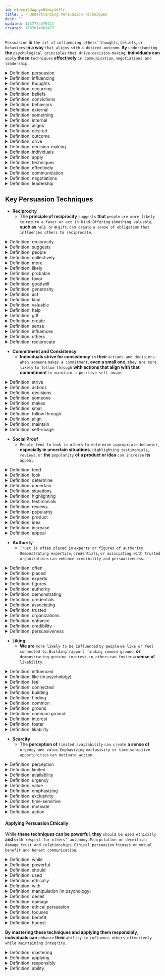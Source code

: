 ```yaml
---
id: n1ovnj9dwgnym03mzy1e7lr
title: 1 - Understanding Persuasion Techniques
desc: ''
updated: 1737734470411
created: 1737014301477
---
```


`Persuasion` **is** `the art of` `influencing others’` `thoughts`, `beliefs`, `or behaviors` **in a way** `that aligns with` `a desired outcome`. **By** `understanding` **the** `psychological principles` `that drive decision-making`, **individuals can** `apply` **these** `techniques` **effectively** `in communication`, `negotiations`, `and leadership`.



<!-- start of 'persuasion' section -->
<details>
    <summary>Definition: persuasion</summary>

#
Persuasion **is** `influencing others` `to change` `their thoughts or actions`.

---
</details>
<!-- end of 'persuasion' section -->



<!-- start of 'influencing' section -->
<details>
    <summary>Definition: influencing</summary>

#
Influencing **is** `the act of` `affecting or changing` `someone’s actions`, `thoughts`, `or decisions`.

---
</details>
<!-- end of 'influencing' section -->



<!-- start of 'thoughts' section -->
<details>
    <summary>Definition: thoughts</summary>

#
Thoughts **are** `ideas` `or mental processes` `occurring in` `the mind`.

---
</details>
<!-- end of 'thoughts' section -->



<!-- start of 'occurring' section -->
<details>
    <summary>Definition: occurring</summary>

#
Occurring **means** `happening` `or taking place`.

---
</details>
<!-- end of 'occurring' section -->



<!-- start of 'beliefs' section -->
<details>
    <summary>Definition: beliefs</summary>

#
Beliefs **are** `ideas or convictions` `that someone` `accepts as true`.

---
</details>
<!-- end of 'beliefs' section -->



<!-- start of 'convictions' section -->
<details>
    <summary>Definition: convictions</summary>

#
Convictions **are** `strong` `beliefs or opinions`.

---
</details>
<!-- end of 'convictions' section -->



<!-- start of 'behaviors' section -->
<details>
    <summary>Definition: behaviors</summary>

#
Behaviors **are** `actions or reactions` `of a person` `in response to` `external or internal` `stimuli`.

---
</details>
<!-- end of 'behaviors' section -->



<!-- start of 'external' section -->
<details>
    <summary>Definition: external</summary>

#
External **refers to** `something outside` `or relating to` `the outer part` `of something`.

---
</details>
<!-- end of 'external' section -->



<!-- start of 'something' section -->
<details>
    <summary>Definition: something</summary>

#
Something **refers to** `an unspecified` `object`, `thing`, `or matter`.

---
</details>
<!-- end of 'something' section -->



<!-- start of 'internal' section -->
<details>
    <summary>Definition: internal</summary>

#
Internal **refers to** `something inside` `or relating to` `the inner part` `of something`.

---
</details>
<!-- end of 'internal' section -->



<!-- start of 'aligns' section -->
<details>
    <summary>Definition: aligns</summary>

#
Aligns **means** `to match` `or be in agreement`.

---
</details>
<!-- end of 'aligns' section -->



<!-- start of 'desired' section -->
<details>
    <summary>Definition: desired</summary>

#
Desired **means** `wanted` `or wished for`.

---
</details>
<!-- end of 'desired' section -->



<!-- start of 'outcome' section -->
<details>
    <summary>Definition: outcome</summary>

#
Outcome **means** `the result or consequence of` `an action or event`.

---
</details>
<!-- end of 'outcome' section -->



<!-- start of 'drive' section -->
<details>
    <summary>Definition: drive</summary>

#
Drive **means** `to motivate or compel` `action`.

---
</details>
<!-- end of 'drive' section -->



<!-- start of 'decision-making' section -->
<details>
    <summary>Definition: decision-making</summary>

#
Decision-making **means** `the process of` `choosing between options` `or making a choice`.

---
</details>
<!-- end of 'decision-making' section -->



<!-- start of 'individuals' section -->
<details>
    <summary>Definition: individuals</summary>

#
Individuals **refer to** `single persons or entities`, `distinct from others`.

---
</details>
<!-- end of 'individuals' section -->



<!-- start of 'apply' section -->
<details>
    <summary>Definition: apply</summary>

#
Apply **means** `to put something into` `practice or use`.

---
</details>
<!-- end of 'apply' section -->



<!-- start of 'techniques' section -->
<details>
    <summary>Definition: techniques</summary>

#
Techniques **means** `methods or ways` `of doing something`.

---
</details>
<!-- end of 'techniques' section -->



<!-- start of 'effectively' section -->
<details>
    <summary>Definition: effectively</summary>

#
Effectively **means** `in a way` `that achieves` `a desired result`.

---
</details>
<!-- end of 'effectively' section -->



<!-- start of 'communication' section -->
<details>
    <summary>Definition: communication</summary>

#
Communication **means** `the exchange of` `information or ideas`.

---
</details>
<!-- end of 'communication' section -->



<!-- start of 'negotiations' section -->
<details>
    <summary>Definition: negotiations</summary>

#
Negotiations **means** `discussions` `aimed at` `reaching an agreement`.

---
</details>
<!-- end of 'negotiations' section -->



<!-- start of 'leadership' section -->
<details>
    <summary>Definition: leadership</summary>

#
Leadership **means** `the ability` `to guide or influence` `others`.

---
</details>
<!-- end of 'leadership' section -->



## Key Persuasion Techniques

- **Reciprocity**
   - The **principle of reciprocity** `suggests` **that** `people` `are more likely to` `return a favor or act in kind`. `Offering` `something valuable`, **such as** `help or` **a** `gift`, `can create` `a sense of obligation` `that influences others to reciprocate`.



<!-- start of 'reciprocity' section -->
<details>
    <summary>Definition: reciprocity</summary>

#
Reciprocity **is** `the practice of` `giving and receiving` `in return`.

---
</details>
<!-- end of 'reciprocity' section -->



<!-- start of 'suggests' section -->
<details>
    <summary>Definition: suggests</summary>

#
Suggests **means** `to propose or mention` `something` `as a possibility`.

---
</details>
<!-- end of 'suggests' section -->



<!-- start of 'people' section -->
<details>
    <summary>Definition: people</summary>

#
People **are** `human beings` `collectively`.

---
</details>
<!-- end of 'people' section -->



<!-- start of 'collectively' section -->
<details>
    <summary>Definition: collectively</summary>

#
Collectively **means** `in a group` `or as a whole`.

---
</details>
<!-- end of 'collectively' section -->



<!-- start of 'more' section -->
<details>
    <summary>Definition: more</summary>

#
More **refers to** `a greater` `amount or degree`.

---
</details>
<!-- end of 'more' section -->



<!-- start of 'likely' section -->
<details>
    <summary>Definition: likely</summary>

#
Likely **means** `probable or expected` `to happen`.

---
</details>
<!-- end of 'likely' section -->



<!-- start of 'probable' section -->
<details>
    <summary>Definition: probable</summary>

#
Probable **means** `likely` `to happen` `or be true`.

---
</details>
<!-- end of 'probable' section -->



<!-- start of 'favor' section -->
<details>
    <summary>Definition: favor</summary>

#
Favor **refers to** `an act of` `kindness or goodwill`.

---
</details>
<!-- end of 'favor' section -->



<!-- start of 'goodwill' section -->
<details>
    <summary>Definition: goodwill</summary>

#
Goodwill **refers to** `a kind or friendly` `attitude` `toward others`, **often** `shown through` **acts of** `generosity or helpfulness`.

---
</details>
<!-- end of 'goodwill' section -->



<!-- start of 'generosity' section -->
<details>
    <summary>Definition: generosity</summary>

#
Generosity **is** `the willingness` `to give or share` `without` `expecting anything` **in return**.

---
</details>
<!-- end of 'generosity' section -->



<!-- start of 'act' section -->
<details>
    <summary>Definition: act</summary>

#
Act **means** `to take action` `or do something`.

---
</details>
<!-- end of 'act' section -->



<!-- start of 'kind' section -->
<details>
    <summary>Definition: kind</summary>

#
Kind **refers to** `being friendly`, `generous`, `or considerate`.

---
</details>
<!-- end of 'kind' section -->



<!-- start of 'valuable' section -->
<details>
    <summary>Definition: valuable</summary>

#
Valuable **means** `something` **that is** `worth a lot` `or has great importance`.

---
</details>
<!-- end of 'valuable' section -->



<!-- start of 'help' section -->
<details>
    <summary>Definition: help</summary>

#
Help **refers to** `assisting or supporting` `someone`.

---
</details>
<!-- end of 'help' section -->



<!-- start of 'gift' section -->
<details>
    <summary>Definition: gift</summary>

#
Gift **is** `something` `given voluntarily` `without` `expectation of` `payment`.

---
</details>
<!-- end of 'gift' section -->



<!-- start of 'create' section -->
<details>
    <summary>Definition: create</summary>

#
Create **means** `to bring something into existence` `or make something new`.

---
</details>
<!-- end of 'create' section -->



<!-- start of 'sense' section -->
<details>
    <summary>Definition: sense</summary>

#
Sense **refers to** `a perception or understanding` `of something`.

---
</details>
<!-- end of 'sense' section -->



<!-- start of 'influences' section -->
<details>
    <summary>Definition: influences</summary>

#
Influences **means** `to affect or change` `someone's` `thoughts or actions`.

---
</details>
<!-- end of 'influences' section -->



<!-- start of 'others' section -->
<details>
    <summary>Definition: others</summary>

#
Others **refers to** `people apart from oneself` `or a specific group`.

---
</details>
<!-- end of 'others' section -->



<!-- start of 'reciprocate' section -->
<details>
    <summary>Definition: reciprocate</summary>

#
Reciprocate **means** `to return a favor` `or respond in kind`.

---
</details>
<!-- end of 'reciprocate' section -->



- **Commitment and Consistency**
   - **Individuals strive for consistency** `in` **their** `actions and decisions`. `When someone` `makes a commitment`, **even a small one**, `they are more likely` `to follow through` **with actions that align with that commitment** `to maintain a positive self-image`.



<!-- start of 'strive' section -->
<details>
    <summary>Definition: strive</summary>

#
Strive **means** `to make` `a great effort` `to achieve something`.

---
</details>
<!-- end of 'strive' section -->



<!-- start of 'actions' section -->
<details>
    <summary>Definition: actions</summary>

#
Actions **are** `things done` `to achieve a goal`.

---
</details>
<!-- end of 'actions' section -->



<!-- start of 'decisions' section -->
<details>
    <summary>Definition: decisions</summary>

#
Decisions **are** `choices made` `after thinking`.

---
</details>
<!-- end of 'decisions' section -->



<!-- start of 'someone' section -->
<details>
    <summary>Definition: someone</summary>

#
Someone **means** `an unspecified person`.

---
</details>
<!-- end of 'someone' section -->



<!-- start of 'makes' section -->
<details>
    <summary>Definition: makes</summary>

#
Makes **means** `to create` `or cause something to happen`.

---
</details>
<!-- end of 'makes' section -->



<!-- start of 'small' section -->
<details>
    <summary>Definition: small</summary>

# 
Small **means** `little` `in size or amount`.

---
</details>
<!-- end of 'small' section -->



<!-- start of 'follow through' section -->
<details>
    <summary>Definition: follow through</summary>

#
Follow through **means** `to complete an action` `or keep a promise`.

---
</details>
<!-- end of 'follow through' section -->



<!-- start of 'align' section -->
<details>
    <summary>Definition: align</summary>

#
Align **means** `to match or adjust` `to a standard or direction`.

---
</details>
<!-- end of 'align' section -->



<!-- start of 'maintain' section -->
<details>
    <summary>Definition: maintain</summary>

#
Maintain **means** `to keep something in` **its** `current state`.

---
</details>
<!-- end of 'maintain' section -->



<!-- start of 'self-image' section -->
<details>
    <summary>Definition: self-image</summary>

#
Self-image **is** `the way` `a person views` `themselves`.

---
</details>
<!-- end of 'self-image' section -->



- **Social Proof**
   - `People tend to` `look to others` `to determine appropriate behavior`, **especially in uncertain situations**. `Highlighting testimonials`, `reviews`, `or` **the** `popularity` **of a product or idea** `can increase` **its** `appeal`.



<!-- start of 'tend' section -->
<details>
    <summary>Definition: tend</summary>

#
Tend **means** `to be likely` `to do something`.

---
</details>
<!-- end of 'tend' section -->



<!-- start of 'look' section -->
<details>
    <summary>Definition: look</summary>

#
Look **means** `to direct` `your eyes` `toward something`.

---
</details>
<!-- end of 'look' section -->



<!-- start of 'determine' section -->
<details>
    <summary>Definition: determine</summary>

#
Determine **means** `to decide or establish` `something`.

---
</details>
<!-- end of 'determine' section -->



<!-- start of 'uncertain' section -->
<details>
    <summary>Definition: uncertain</summary>

#
Uncertain **means** `not sure` `or not known`.

---
</details>
<!-- end of 'uncertain' section -->



<!-- start of 'situations' section -->
<details>
    <summary>Definition: situations</summary>

#
Situations **are** `sets of` `conditions or circumstances`.

---
</details>
<!-- end of 'situations' section -->



<!-- start of 'highlighting' section -->
<details>
    <summary>Definition: highlighting</summary>

#
Highlighting **means** `drawing attention to` `something`.

---
</details>
<!-- end of 'highlighting' section -->



<!-- start of 'testimonials' section -->
<details>
    <summary>Definition: testimonials</summary>

#
Testimonials **are** `statements` `that support or recommend` `something`.

---
</details>
<!-- end of 'testimonials' section -->



<!-- start of 'reviews' section -->
<details>
    <summary>Definition: reviews</summary>

#
Reviews **are** `evaluations or assessments of` `something`.

---
</details>
<!-- end of 'reviews' section -->



<!-- start of 'popularity' section -->
<details>
    <summary>Definition: popularity</summary>

#
Popularity **means** `being liked or accepted` `by many people`.

---
</details>
<!-- end of 'popularity' section -->



<!-- start of 'product' section -->
<details>
    <summary>Definition: product</summary>

#
Product **is** `something` `made or offered` `for sale`.

---
</details>
<!-- end of 'product' section -->



<!-- start of 'idea' section -->
<details>
    <summary>Definition: idea</summary>

#
Idea **is** `a thought or concept` `in the mind`.

---
</details>
<!-- end of 'idea' section -->



<!-- start of 'increase' section -->
<details>
    <summary>Definition: increase</summary>

#
Increase **means** `to make something` `larger or greater`.

---
</details>
<!-- end of 'increase' section -->



<!-- start of 'appeal' section -->
<details>
    <summary>Definition: appeal</summary>

#
Appeal **means** `the quality of` `being attractive or interesting`.

---
</details>
<!-- end of 'appeal' section -->



- **Authority**
   - `Trust is often placed in` `experts or figures of authority`. `Demonstrating expertise`, `credentials`, `or associating with trusted organizations` `can enhance credibility and persuasiveness`.



<!-- start of 'often' section -->
<details>
    <summary>Definition: often</summary>

#
Often **means** `frequently` `or many times`.

---
</details>
<!-- end of 'often' section -->



<!-- start of 'placed' section -->
<details>
    <summary>Definition: placed</summary>

#
Placed **means** `put in` `a particular position`.

---
</details>
<!-- end of 'placed' section -->



<!-- start of 'experts' section -->
<details>
    <summary>Definition: experts</summary>

#
Experts **are** `people with` `a lot of knowledge or skill` `in something`.

---
</details>
<!-- end of 'experts' section -->



<!-- start of 'figures' section -->
<details>
    <summary>Definition: figures</summary>

#
Figures **are** `important or well-known` `people`.

---
</details>
<!-- end of 'figures' section -->



<!-- start of 'authority' section -->
<details>
    <summary>Definition: authority</summary>

#
Authority **means** `the power or right` `to give orders` `or make decisions`.

---
</details>
<!-- end of 'authority' section -->



<!-- start of 'demonstrating' section -->
<details>
    <summary>Definition: demonstrating</summary>

#
Demonstrating **means** `showing or proving` `something clearly`.

---
</details>
<!-- end of 'demonstrating' section -->



<!-- start of 'credentials' section -->
<details>
    <summary>Definition: credentials</summary>

#
Credentials **are** `qualifications or achievements` `that show` `someone's ability`.

---
</details>
<!-- end of 'credentials' section -->



<!-- start of 'associating' section -->
<details>
    <summary>Definition: associating</summary>

#
Associating **means** `connecting or linking` `with something or someone`.

---
</details>
<!-- end of 'associating' section -->



<!-- start of 'trusted' section -->
<details>
    <summary>Definition: trusted</summary>

#
Trusted **means** `considered` `reliable or dependable`.

---
</details>
<!-- end of 'trusted' section -->



<!-- start of 'organizations' section -->
<details>
    <summary>Definition: organizations</summary>

#
Organizations **are** `groups of people` `working together` `for a purpose`.

---
</details>
<!-- end of 'organizations' section -->



<!-- start of 'enhance' section -->
<details>
    <summary>Definition: enhance</summary>

#
Enhance **means** `to improve` `or make better`.

---
</details>
<!-- end of 'enhance' section -->



<!-- start of 'credibility' section -->
<details>
    <summary>Definition: credibility</summary>

#
Credibility **means** `the quality of` `being` `trusted or believed in`.

---
</details>
<!-- end of 'credibility' section -->



<!-- start of 'persuasiveness' section -->
<details>
    <summary>Definition: persuasiveness</summary>

#
Persuasiveness **is** `the ability` `to convince others` `to believe or do` `something`.

---
</details>
<!-- end of 'persuasiveness' section -->



- **Liking**
   - **We are** `more likely to be influenced` `by people` `we like or feel connected to`. `Building rapport`, `finding common ground`, **or** `demonstrating genuine interest in others` `can foster` **a sense of** `likability`.



<!-- start of 'influenced' section -->
<details>
    <summary>Definition: influenced</summary>

#
Influenced **means** `affected or changed` `by something`.

---
</details>
<!-- end of 'influenced' section -->



<!-- start of 'like' section -->
<details>
    <summary>Definition: like (in psychology)</summary>

#
Like **means** `to have a preference for` `or enjoy` `something`.

---
</details>
<!-- end of 'like' section -->



<!-- start of 'feel' section -->
<details>
    <summary>Definition: feel</summary>

#
Feel **means** `to experience` `an emotion or physical sensation`.

---
</details>
<!-- end of 'feel' section -->



<!-- start of 'connected' section -->
<details>
    <summary>Definition: connected</summary>

#
Connected **means** `linked` `or having a relationship with` `something or someone`.

---
</details>
<!-- end of 'connected' section -->



<!-- start of 'building' section -->
<details>
    <summary>Definition: building</summary>

#
Building **means** `creating or developing` `something`.

---
</details>
<!-- end of 'building' section -->



<!-- start of 'finding' section -->
<details>
    <summary>Definition: finding</summary>

#
Finding **means** `discovering or locating` `something`.

---
</details>
<!-- end of 'finding' section -->



<!-- start of 'common' section -->
<details>
    <summary>Definition: common</summary>

#
Common **refers to** `something` `shared or mutual`.

---
</details>
<!-- end of 'common' section -->



<!-- start of 'ground' section -->
<details>
    <summary>Definition: ground</summary>

#
Ground **refers to** `a basis or foundation` `for understanding or agreement`.

---
</details>
<!-- end of 'ground' section -->



<!-- start of 'common ground' section -->
<details>
    <summary>Definition: common ground</summary>

#
Common ground **refers to** `shared beliefs`, `values`, `or interests`.

---
</details>
<!-- end of 'common ground' section -->



<!-- start of 'interest' section -->
<details>
    <summary>Definition: interest</summary>

#
Interest **refers to** `a feeling of` `curiosity or concern` `about something`.

---
</details>
<!-- end of 'interest' section -->



<!-- start of 'foster' section -->
<details>
    <summary>Definition: foster</summary>

#
Foster **means** `to encourage or promote` `the development of` `something`.

---
</details>
<!-- end of 'foster' section -->



<!-- start of 'likability' section -->
<details>
    <summary>Definition: likability</summary>

#
Likability **is** `the quality of` `being pleasant` `or easy to like`.

---
</details>
<!-- end of 'likability' section -->



- **Scarcity**
   - The **perception of** `limited availability` `can create` **a sense of** `urgency and value`. `Emphasizing` `exclusivity or time-sensitive opportunities` `can motivate action`.



<!-- start of 'perception' section -->
<details>
    <summary>Definition: perception</summary>

#
Perception **means** `the way` `something` `is understood or interpreted`.

---
</details>
<!-- end of 'perception' section -->



<!-- start of 'limited' section -->
<details>
    <summary>Definition: limited</summary>

#
Limited **means** `restricted` `or in small quantity`.

---
</details>
<!-- end of 'limited' section -->



<!-- start of 'availability' section -->
<details>
    <summary>Definition: availability</summary>

#
Availability **refers to** `the state of` `being able` `to be used or obtained`.

---
</details>
<!-- end of 'availability' section -->



<!-- start of 'urgency' section -->
<details>
    <summary>Definition: urgency</summary>

#
Urgency **means** `the importance of` `something needing` `immediate attention`.

---
</details>
<!-- end of 'urgency' section -->



<!-- start of 'value' section -->
<details>
    <summary>Definition: value</summary>

#
Value **means** `the importance or worth of` `something`.

---
</details>
<!-- end of 'value' section -->



<!-- start of 'emphasizing' section -->
<details>
    <summary>Definition: emphasizing</summary>

#
Emphasizing **means** `giving` `special attention or importance to` `something`.

---
</details>
<!-- end of 'emphasizing' section -->



<!-- start of 'exclusivity' section -->
<details>
    <summary>Definition: exclusivity</summary>

#
Exclusivity **refers to** `the state of` `being limited to` `a particular group or set`.

---
</details>
<!-- end of 'exclusivity' section -->



<!-- start of 'time-sensitive' section -->
<details>
    <summary>Definition: time-sensitive</summary>

#
Time-sensitive **means** `needing` `to be done or dealt with` `quickly` `due to time constraints`.

---
</details>
<!-- end of 'time-sensitive' section -->



<!-- start of 'motivate' section -->
<details>
    <summary>Definition: motivate</summary>

#
Motivate **means** `to encourage or inspire` `someone` `to take action`.

---
</details>
<!-- end of 'motivate' section -->



<!-- start of 'action' section -->
<details>
    <summary>Definition: action</summary>

#
Action **refers to** `the process of` `doing something` `to achieve a goal`.

---
</details>
<!-- end of 'action' section -->



#### Applying Persuasion Ethically

While **these techniques can be powerful**, **they** `should be used ethically` **and** `with respect for others’ autonomy`. `Manipulation or deceit` `can damage trust and relationships`. `Ethical persuasion` `focuses on` `mutual benefit and honest communication`.



<!-- start of 'while' section -->
<details>
    <summary>Definition: while</summary>

#
While **means** `during the time that` `or although`.

---
</details>
<!-- end of 'while' section -->



<!-- start of 'powerful' section -->
<details>
    <summary>Definition: powerful</summary>

#
Powerful **means** `having` `great` `strength or influence`.

---
</details>
<!-- end of 'powerful' section -->



<!-- start of 'should' section -->
<details>
    <summary>Definition: should</summary>

#
Should **means** `indicating` `obligation or correctness`.

---
</details>
<!-- end of 'should' section -->



<!-- start of 'used' section -->
<details>
    <summary>Definition: used</summary>

#
Used **means** `applied` `for a purpose`.

---
</details>
<!-- end of 'used' section -->



<!-- start of 'ethically' section -->
<details>
    <summary>Definition: ethically</summary>

#
Ethically **means** `in a morally` `right or fair` `way`.

---
</details>
<!-- end of 'ethically' section -->



<!-- start of 'with' section -->
<details>
    <summary>Definition: with</summary>

#
With **means** `accompanied by` `or using something`.

---
</details>
<!-- end of 'with' section -->



<!-- start of 'manipulation' section -->
<details>
    <summary>Definition: manipulation (in psychology)</summary>

#
Manipulation **refers to** `controlling or influencing` `someone or something` `in a clever or` **often** `unfair` `way`.

---
</details>
<!-- end of 'manipulation' section -->



<!-- start of 'deceit' section -->
<details>
    <summary>Definition: deceit</summary>

#
Deceit **means** `the act of` `lying or misleading` `someone`.

---
</details>
<!-- end of 'deceit' section -->



<!-- start of 'damage' section -->
<details>
    <summary>Definition: damage</summary>

#
Damage **means** `harm or injury` `to something`.

---
</details>
<!-- end of 'damage' section -->



<!-- start of 'ethical persuasion' section -->
<details>
    <summary>Definition: ethical persuasion</summary>

#
Ethical persuasion **means** `influencing others` `in an honest and fair way`.

---
</details>
<!-- end of 'ethical persuasion' section -->



<!-- start of 'focuses' section -->
<details>
    <summary>Definition: focuses</summary>

#
Focuses **means** `gives attention to` `something`.

---
</details>
<!-- end of 'focuses' section -->



<!-- start of 'benefit' section -->
<details>
    <summary>Definition: benefit</summary>

#
Benefit **means** `an advantage` `or positive outcome`.

---
</details>
<!-- end of 'benefit' section -->



<!-- start of 'honest' section -->
<details>
    <summary>Definition: honest</summary>

#
Honest **means** `being` `truthful and sincere`.

---
</details>
<!-- end of 'honest' section -->



**By mastering these techniques and applying them responsibly**, **individuals can** `enhance` **their** `ability to` `influence others effectively` `while maintaining integrity`.



<!-- start of 'mastering' section -->
<details>
    <summary>Definition: mastering</summary>

#
Mastering **means** `becoming` `very skilled or knowledgeable` `in something`.

---
</details>
<!-- end of 'mastering' section -->



<!-- start of 'applying' section -->
<details>
    <summary>Definition: applying</summary>

#
Applying **means** `putting something into` `practice or use`.

---
</details>
<!-- end of 'applying' section -->



<!-- start of 'responsibly' section -->
<details>
    <summary>Definition: responsibly</summary>

#
Responsibly **means** `in a careful and ethical` `way`.

---
</details>
<!-- end of 'responsibly' section -->



<!-- start of 'ability' section -->
<details>
    <summary>Definition: ability</summary>

#
Ability **means** `the skill or power` `to do something`.

---
</details>
<!-- end of 'ability' section -->